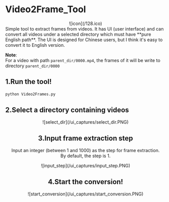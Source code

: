 # Video2Frame_Tool
<div align=center>
  ![icon](/128.ico)
</div>  
Simple tool to extract frames from videos.   
It has UI (user interface) and can convert all videos under a selected directory which must have **pure English path**.  
The UI is designed for Chinese users, but I think it's easy to convert it to English version.  
  
**Note**:  
For a video with path `parent_dir/0000.mp4`, the frames of it will be write to directory `parent_dir/0000`
  
## 1.Run the tool!
```bash
python Video2Frames.py
```  

## 2.Select a directory containing videos
<div align=center>![select_dir](/ui_captures/select_dir.PNG)

## 3.Input frame extraction step
Input an integer (between 1 and 1000) as the step for frame extraction.  
By default, the step is 1.  
<div align=center>![input_step](/ui_captures/input_step.PNG)

## 4.Start the conversion!
<div align=center>![start_conversion](/ui_captures/start_conversion.PNG)
